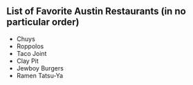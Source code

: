 ## List of Favorite Austin Restaurants (in no particular order)
- Chuys
- Roppolos
- Taco Joint
- Clay Pit
- Jewboy Burgers
- Ramen Tatsu-Ya
